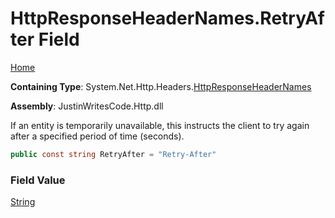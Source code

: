# HttpResponseHeaderNames\.RetryAfter Field

[Home](../../../../README.md)

**Containing Type**: System\.Net\.Http\.Headers\.[HttpResponseHeaderNames](../README.md)

**Assembly**: JustinWritesCode\.Http\.dll

  
If an entity is temporarily unavailable, this instructs the client to try again after a specified period of time \(seconds\)\.

```csharp
public const string RetryAfter = "Retry-After"
```

### Field Value

[String](https://docs.microsoft.com/en-us/dotnet/api/system.string)

